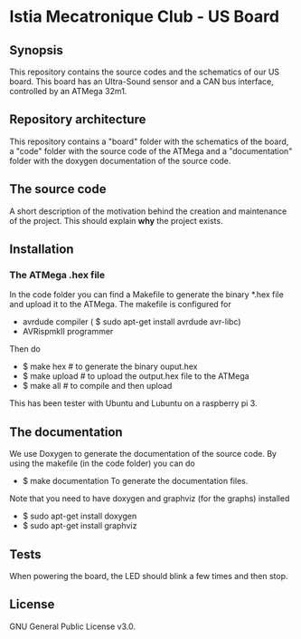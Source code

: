 # Istia Mecatronique Club - US Board

## Synopsis

This repository contains the source codes and the schematics of our US board. This board has an Ultra-Sound sensor and a CAN bus interface, controlled by an ATMega 32m1.

## Repository architecture

This repository contains a "board" folder with the schematics of the board, a "code" folder with the source code of the ATMega and a "documentation" folder with the doxygen documentation of the source code.

## The source code

A short description of the motivation behind the creation and maintenance of the project. This should explain **why** the project exists.

## Installation

### The ATMega .hex file
In the code folder you can find a Makefile to generate the binary *.hex file and upload it to the ATMega. The makefile is configured for
 - avrdude compiler ( $ sudo apt-get install avrdude avr-libc)
 - AVRispmkII programmer

Then do
 - $ make hex # to generate the binary ouput.hex
 - $ make upload # to upload the output.hex file to the ATMega
 - $ make all  # to compile and then upload 

This has been tester with Ubuntu and Lubuntu on a raspberry pi 3.

## The documentation
We use Doxygen to generate the documentation of the source code. By using the makefile (in the code folder) you can do
 - $ make documentation
To generate the documentation files.

Note that you need to have doxygen and graphviz (for the graphs) installed
 - $ sudo apt-get install doxygen
 - $ sudo apt-get install graphviz


## Tests

When powering the board, the LED should blink a few times and then stop.

## License

GNU General Public License v3.0.
